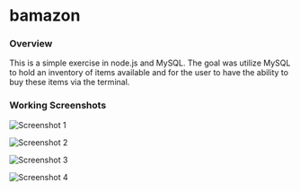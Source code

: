 # bamazon

### Overview

This is a simple exercise in node.js and MySQL. The goal was utilize MySQL to
hold an inventory of items available and for the user to have the ability to buy
these items via the terminal.

### Working Screenshots

![Screenshot 1](https://cloud.githubusercontent.com/assets/12943046/21513269/1e2284c8-cc7c-11e6-965f-4a4aeedf1f4f.PNG)

![Screenshot 2](https://cloud.githubusercontent.com/assets/12943046/21513271/2004030c-cc7c-11e6-98fc-00344b0b24f4.PNG)

![Screenshot 3](https://cloud.githubusercontent.com/assets/12943046/21513274/2232348c-cc7c-11e6-9b28-6dd74d069d9b.PNG)

![Screenshot 4](https://cloud.githubusercontent.com/assets/12943046/21513275/2381594e-cc7c-11e6-8ef7-c130f87a5052.PNG)
